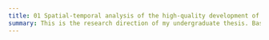 ```yaml
---
title: 01 Spatial-temporal analysis of the high-quality development of county economy in Zhejiang Province
summary: This is the research direction of my undergraduate thesis. Based on the new development concept that includes innovation, coordination, green growth, openness, and shared benefits, I constructed an evaluation model for the high-quality development of county economy in Zhejiang Province. Combined with statistical methodologies for spatial and temporal analysis, I conducted research according to the relevant data from 52 counties collected between 2017 and 2022. The results showed that although the pace of growth concerning openness development has somewhat decelerated, the overall development level of county economy in Zhejiang Province is on the rise. The level of coupling and coordination predominantly demonstrates basic coordination, and the overall spatial characteristics are higher in the northeast and lower in the southwest.
---
```

